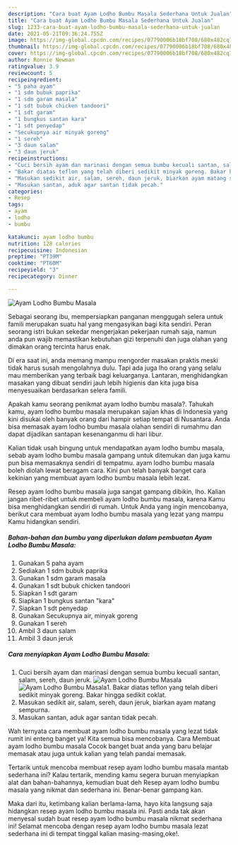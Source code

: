 ```yaml
---
description: "Cara buat Ayam Lodho Bumbu Masala Sederhana Untuk Jualan"
title: "Cara buat Ayam Lodho Bumbu Masala Sederhana Untuk Jualan"
slug: 1233-cara-buat-ayam-lodho-bumbu-masala-sederhana-untuk-jualan
date: 2021-05-21T09:36:24.755Z
image: https://img-global.cpcdn.com/recipes/07790006b18bf708/680x482cq70/ayam-lodho-bumbu-masala-foto-resep-utama.jpg
thumbnail: https://img-global.cpcdn.com/recipes/07790006b18bf708/680x482cq70/ayam-lodho-bumbu-masala-foto-resep-utama.jpg
cover: https://img-global.cpcdn.com/recipes/07790006b18bf708/680x482cq70/ayam-lodho-bumbu-masala-foto-resep-utama.jpg
author: Ronnie Newman
ratingvalue: 3.9
reviewcount: 5
recipeingredient:
- "5 paha ayam"
- "1 sdm bubuk paprika"
- "1 sdm garam masala"
- "1 sdt bubuk chicken tandoori"
- "1 sdt garam"
- "1 bungkus santan kara"
- "1 sdt penyedap"
- "Secukupnya air minyak goreng"
- "1 sereh"
- "3 daun salam"
- "3 daun jeruk"
recipeinstructions:
- "Cuci bersih ayam dan marinasi dengan semua bumbu kecuali santan, salam, sereh, daun jeruk."
- "Bakar diatas teflon yang telah diberi sedikit minyak goreng. Bakar hingga sedikit coklat."
- "Masukan sedikit air, salam, sereh, daun jeruk, biarkan ayam matang sempurna."
- "Masukan santan, aduk agar santan tidak pecah."
categories:
- Resep
tags:
- ayam
- lodho
- bumbu

katakunci: ayam lodho bumbu 
nutrition: 128 calories
recipecuisine: Indonesian
preptime: "PT39M"
cooktime: "PT60M"
recipeyield: "3"
recipecategory: Dinner

---
```



![Ayam Lodho Bumbu Masala](https://img-global.cpcdn.com/recipes/07790006b18bf708/680x482cq70/ayam-lodho-bumbu-masala-foto-resep-utama.jpg)

Sebagai seorang ibu, mempersiapkan panganan menggugah selera untuk famili merupakan suatu hal yang mengasyikan bagi kita sendiri. Peran seorang istri bukan sekedar mengerjakan pekerjaan rumah saja, namun anda pun wajib memastikan kebutuhan gizi terpenuhi dan juga olahan yang dimakan orang tercinta harus enak.

Di era  saat ini, anda memang mampu mengorder masakan praktis meski tidak harus susah mengolahnya dulu. Tapi ada juga lho orang yang selalu mau memberikan yang terbaik bagi keluarganya. Lantaran, menghidangkan masakan yang dibuat sendiri jauh lebih higienis dan kita juga bisa menyesuaikan berdasarkan selera famili. 



Apakah kamu seorang penikmat ayam lodho bumbu masala?. Tahukah kamu, ayam lodho bumbu masala merupakan sajian khas di Indonesia yang kini disukai oleh banyak orang dari hampir setiap tempat di Nusantara. Anda bisa memasak ayam lodho bumbu masala olahan sendiri di rumahmu dan dapat dijadikan santapan kesenanganmu di hari libur.

Kalian tidak usah bingung untuk mendapatkan ayam lodho bumbu masala, sebab ayam lodho bumbu masala gampang untuk ditemukan dan juga kamu pun bisa memasaknya sendiri di tempatmu. ayam lodho bumbu masala boleh diolah lewat beragam cara. Kini pun telah banyak banget cara kekinian yang membuat ayam lodho bumbu masala lebih lezat.

Resep ayam lodho bumbu masala juga sangat gampang dibikin, lho. Kalian jangan ribet-ribet untuk membeli ayam lodho bumbu masala, karena Kamu bisa menghidangkan sendiri di rumah. Untuk Anda yang ingin mencobanya, berikut cara membuat ayam lodho bumbu masala yang lezat yang mampu Kamu hidangkan sendiri.

<!--inarticleads1-->

##### Bahan-bahan dan bumbu yang diperlukan dalam pembuatan Ayam Lodho Bumbu Masala:

1. Gunakan 5 paha ayam
1. Sediakan 1 sdm bubuk paprika
1. Gunakan 1 sdm garam masala
1. Gunakan 1 sdt bubuk chicken tandoori
1. Siapkan 1 sdt garam
1. Siapkan 1 bungkus santan &#34;kara&#34;
1. Siapkan 1 sdt penyedap
1. Gunakan Secukupnya air, minyak goreng
1. Gunakan 1 sereh
1. Ambil 3 daun salam
1. Ambil 3 daun jeruk




<!--inarticleads2-->

##### Cara menyiapkan Ayam Lodho Bumbu Masala:

1. Cuci bersih ayam dan marinasi dengan semua bumbu kecuali santan, salam, sereh, daun jeruk.
<img src="https://img-global.cpcdn.com/steps/b8b371990c3fbc93/160x128cq70/ayam-lodho-bumbu-masala-langkah-memasak-1-foto.jpg" alt="Ayam Lodho Bumbu Masala"><img src="https://img-global.cpcdn.com/steps/8ccb456b3c152663/160x128cq70/ayam-lodho-bumbu-masala-langkah-memasak-1-foto.jpg" alt="Ayam Lodho Bumbu Masala">1. Bakar diatas teflon yang telah diberi sedikit minyak goreng. Bakar hingga sedikit coklat.
1. Masukan sedikit air, salam, sereh, daun jeruk, biarkan ayam matang sempurna.
1. Masukan santan, aduk agar santan tidak pecah.




Wah ternyata cara membuat ayam lodho bumbu masala yang lezat tidak rumit ini enteng banget ya! Kita semua bisa mencobanya. Cara Membuat ayam lodho bumbu masala Cocok banget buat anda yang baru belajar memasak atau juga untuk kalian yang telah pandai memasak.

Tertarik untuk mencoba membuat resep ayam lodho bumbu masala mantab sederhana ini? Kalau tertarik, mending kamu segera buruan menyiapkan alat dan bahan-bahannya, kemudian buat deh Resep ayam lodho bumbu masala yang nikmat dan sederhana ini. Benar-benar gampang kan. 

Maka dari itu, ketimbang kalian berlama-lama, hayo kita langsung saja hidangkan resep ayam lodho bumbu masala ini. Pasti anda tak akan menyesal sudah buat resep ayam lodho bumbu masala nikmat sederhana ini! Selamat mencoba dengan resep ayam lodho bumbu masala lezat sederhana ini di tempat tinggal kalian masing-masing,oke!.

